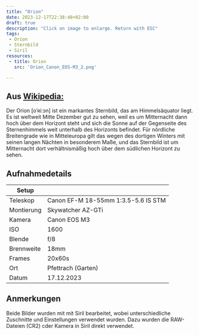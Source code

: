 ```yaml
--- 
title: "Orion" 
date: 2023-12-17T22:38:48+02:00 
draft: true 
description: "Click on image to enlarge. Return with ESC" 
tags:
 - Orion
 - Sternbild
 - Siril
resources:
 - title: Orion
   src: 'Orion_Canon_EOS-M3_2.png'

---
```


## Aus [Wikipedia:](https://de.wikipedia.org/wiki/Orion_(Sternbild))

Der Orion [oˈʀiːɔn] ist ein markantes Sternbild, das am Himmelsäquator liegt. Es ist weltweit Mitte Dezember gut zu sehen, weil es um Mitternacht dann hoch über dem Horizont steht und sich die Sonne auf der Gegenseite des Sternenhimmels weit unterhalb des Horizonts befindet. Für nördliche Breitengrade wie in Mitteleuropa gilt das wegen des dortigen Winters mit seinen langen Nächten in besonderem Maße, und das Sternbild ist um Mitternacht dort verhältnismäßig hoch über dem südlichen Horizont zu sehen.

## Aufnahmedetails
|Setup       |                          |
|------------|--------------------------|
|Teleskop | Canon EF-M 18-55mm 1:3.5-5.6 IS STM |
|Montierung | Skywatcher AZ-GTi |
|Kamera | Canon EOS M3 |
|ISO | 1600 |
|Blende | f/8 |
|Brennweite | 18mm |
|Frames | 20x60s |
|Ort | Pfettrach (Garten) |
|Datum | 17.12.2023 |

## Anmerkungen
Beide Bilder wurden mit mit Siril bearbeitet, wobei unterschiedliche Zuschnitte und Einstellungen verwendet wurden.
Dazu wurden die RAW-Dateien (CR2) cder Kamera in Siril direkt verwendet.
